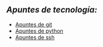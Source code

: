## *Apuntes de tecnología:*

- [Apuntes de git](https://github.com/nadiaa147/RepositorioBase/blob/master/git/README.md)
- [Apuntes de python](https://github.com/nadiaa147/RepositorioBase/blob/master/python/README.md)
- [Apuntes de ssh](https://github.com/nadiaa147/RepositorioBase/blob/master/ssh/README.md)

